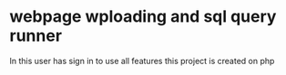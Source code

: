 # webpage wploading and sql query runner 
 In this user has sign in to use all features  this project is created on php
